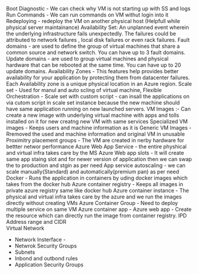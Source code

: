 



Boot Diagnostic - We can check why VM is not starting up with SS and logs
Run Commands - We can run commands on VM withut login into it
Redeploying - redeploy the VM on another physical host (Helpfull while physical server maintainance)
Availability Set: An unplanned event wherein the underlying infrastructure fails unexpectedly. The failures could be attributed to network failures , local disk failures or even rack failures.
   Fault domains - are used to define the group of virtual machines that share a common source and network switch. You can have up to 3 fault domains.
   Update domains - are used to group virtual machines and physical hardware that can be rebooted at the same time. You can have up to 20 update domains.
Availability Zones - This features help provides better availability for your application by protecting them from datacenter failures. Each Availability zone is a unique physical location in an Azure region.
Scale set - Used for manul and auto scling of virtual machine,
Flexible Orchestration - 
Scale set with custom script - can insall the applications on via cutom script in scale set instance because the new machine should have same application running on new launched servers.
VM Images :- Can create a new image with underlying virtual machine with apps and tolls installed on it for new creatng new VM with same services
   Specialized VM images - Keeps users and machine information as it is
   Generic VM Images - Rremoved the used and machine information and original VM in unusable
Proximitry placement groups - The VM are created in nerby hardware for bettter networ performance
Azure Web App Service - the entire physhical and virtual infra takes care by the MS Azure
Web app slots - It will create same app staing slot and for newer version of application then we can swap the to production and stgin as per need
App service autoscaling - we can scale manually(Standard) and automatically(premium pan) as per need
Docker - Runs the application in containers by uding docker images which takes from the docker hub
Azure container registry - Keeps all images in private azure registry same like docker hub
Azure container instance - The physical and virtual infra takes care by the azure and we run the images directly without creating VMs
Azure Container Group - Need to deploy multiple service on same VM
Azure container app - 
Azure web app - Create the resource which can directly run the image from container registry.
IPD Address range and CIDR  
Virtual Network
- Network Insterface -
- Netwrok Security Groups
- Subnets
- Inbond and outbond rules
- Application Security Groups

